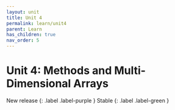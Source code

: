 ```yaml
---
layout: unit
title: Unit 4
permalink: learn/unit4
parent: Learn
has_children: true
nav_order: 5
---
```


# Unit 4: Methods and Multi-Dimensional Arrays

<!-- prettier-ignore-start -->

New release
{: .label .label-purple }
Stable
{: .label .label-green }

<!-- prettier-ignore-end -->
